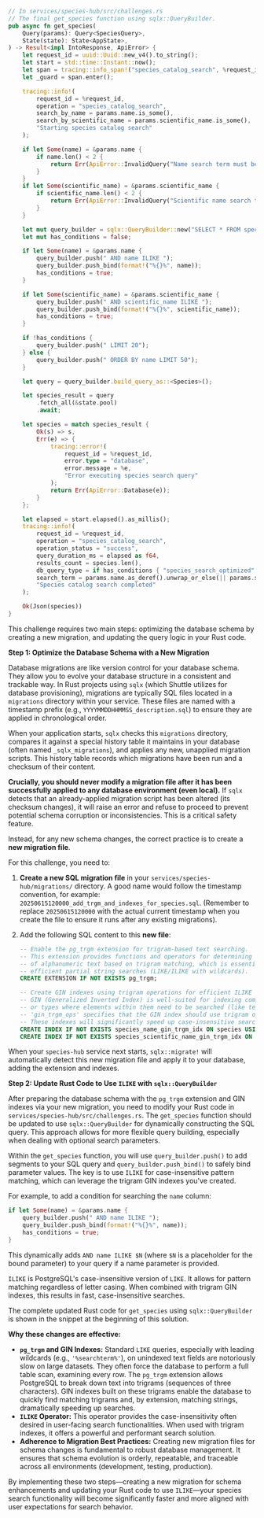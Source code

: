 ```rust
// In services/species-hub/src/challenges.rs
// The final get_species function using sqlx::QueryBuilder.
pub async fn get_species(
    Query(params): Query<SpeciesQuery>,
    State(state): State<AppState>,
) -> Result<impl IntoResponse, ApiError> {
    let request_id = uuid::Uuid::new_v4().to_string();
    let start = std::time::Instant::now();
    let span = tracing::info_span!("species_catalog_search", %request_id);
    let _guard = span.enter();

    tracing::info!(
        request_id = %request_id,
        operation = "species_catalog_search",
        search_by_name = params.name.is_some(),
        search_by_scientific_name = params.scientific_name.is_some(),
        "Starting species catalog search"
    );

    if let Some(name) = &params.name {
        if name.len() < 2 {
            return Err(ApiError::InvalidQuery("Name search term must be at least 2 characters".to_string()));
        }
    }
    if let Some(scientific_name) = &params.scientific_name {
        if scientific_name.len() < 2 {
            return Err(ApiError::InvalidQuery("Scientific name search term must be at least 2 characters".to_string()));
        }
    }

    let mut query_builder = sqlx::QueryBuilder::new("SELECT * FROM species WHERE 1=1");
    let mut has_conditions = false;

    if let Some(name) = &params.name {
        query_builder.push(" AND name ILIKE ");
        query_builder.push_bind(format!("%{}%", name));
        has_conditions = true;
    }

    if let Some(scientific_name) = &params.scientific_name {
        query_builder.push(" AND scientific_name ILIKE ");
        query_builder.push_bind(format!("%{}%", scientific_name));
        has_conditions = true;
    }

    if !has_conditions {
        query_builder.push(" LIMIT 20");
    } else {
        query_builder.push(" ORDER BY name LIMIT 50");
    }

    let query = query_builder.build_query_as::<Species>();

    let species_result = query
        .fetch_all(&state.pool)
        .await;

    let species = match species_result {
        Ok(s) => s,
        Err(e) => {
            tracing::error!(
                request_id = %request_id,
                error.type = "database",
                error.message = %e,
                "Error executing species search query"
            );
            return Err(ApiError::Database(e));
        }
    };

    let elapsed = start.elapsed().as_millis();
    tracing::info!(
        request_id = %request_id,
        operation = "species_catalog_search",
        operation_status = "success",
        query_duration_ms = elapsed as f64,
        results_count = species.len(),
        db_query_type = if has_conditions { "species_search_optimized" } else { "species_list_all" },
        search_term = params.name.as_deref().unwrap_or_else(|| params.scientific_name.as_deref().unwrap_or("N/A")),
        "Species catalog search completed"
    );

    Ok(Json(species))
}
```

This challenge requires two main steps: optimizing the database schema by creating a new migration, and updating the query logic in your Rust code.

**Step 1: Optimize the Database Schema with a New Migration**

Database migrations are like version control for your database schema. They allow you to evolve your database structure in a consistent and trackable way. In Rust projects using `sqlx` (which Shuttle utilizes for database provisioning), migrations are typically SQL files located in a `migrations` directory within your service. These files are named with a timestamp prefix (e.g., `YYYYMMDDHHMMSS_description.sql`) to ensure they are applied in chronological order.

When your application starts, `sqlx` checks this `migrations` directory, compares it against a special history table it maintains in your database (often named `_sqlx_migrations`), and applies any new, unapplied migration scripts. This history table records which migrations have been run and a checksum of their content.

**Crucially, you should never modify a migration file after it has been successfully applied to any database environment (even local).** If `sqlx` detects that an already-applied migration script has been altered (its checksum changes), it will raise an error and refuse to proceed to prevent potential schema corruption or inconsistencies. This is a critical safety feature.

Instead, for any new schema changes, the correct practice is to create a **new migration file**.

For this challenge, you need to:
1.  **Create a new SQL migration file** in your `services/species-hub/migrations/` directory. A good name would follow the timestamp convention, for example: `20250615120000_add_trgm_and_indexes_for_species.sql`. (Remember to replace `20250615120000` with the actual current timestamp when you create the file to ensure it runs after any existing migrations).
2.  Add the following SQL content to this **new file**:

    ```sql
    -- Enable the pg_trgm extension for trigram-based text searching.
    -- This extension provides functions and operators for determining the similarity
    -- of alphanumeric text based on trigram matching, which is essential for
    -- efficient partial string searches (LIKE/ILIKE with wildcards).
    CREATE EXTENSION IF NOT EXISTS pg_trgm;

    -- Create GIN indexes using trigram operations for efficient ILIKE searches.
    -- GIN (Generalized Inverted Index) is well-suited for indexing composite values
    -- or types where elements within them need to be searched (like text documents or, in this case, trigrams from text).
    -- 'gin_trgm_ops' specifies that the GIN index should use trigram operations provided by pg_trgm.
    -- These indexes will significantly speed up case-insensitive searches on 'name' and 'scientific_name'.
    CREATE INDEX IF NOT EXISTS species_name_gin_trgm_idx ON species USING GIN (name gin_trgm_ops);
    CREATE INDEX IF NOT EXISTS species_scientific_name_gin_trgm_idx ON species USING GIN (scientific_name gin_trgm_ops);
    ```

When your `species-hub` service next starts, `sqlx::migrate!` will automatically detect this new migration file and apply it to your database, adding the extension and indexes.

**Step 2: Update Rust Code to Use `ILIKE` with `sqlx::QueryBuilder`**

After preparing the database schema with the `pg_trgm` extension and GIN indexes via your new migration, you need to modify your Rust code in `services/species-hub/src/challenges.rs`. The `get_species` function should be updated to use `sqlx::QueryBuilder` for dynamically constructing the SQL query. This approach allows for more flexible query building, especially when dealing with optional search parameters.

Within the `get_species` function, you will use `query_builder.push()` to add segments to your SQL query and `query_builder.push_bind()` to safely bind parameter values. The key is to use `ILIKE` for case-insensitive pattern matching, which can leverage the trigram GIN indexes you've created.

For example, to add a condition for searching the `name` column:
```rust
if let Some(name) = &params.name {
    query_builder.push(" AND name ILIKE ");
    query_builder.push_bind(format!("%{}%", name));
    has_conditions = true;
}
```
This dynamically adds `AND name ILIKE $N` (where `$N` is a placeholder for the bound parameter) to your query if a name parameter is provided.

`ILIKE` is PostgreSQL's case-insensitive version of `LIKE`. It allows for pattern matching regardless of letter casing. When combined with trigram GIN indexes, this results in fast, case-insensitive searches.

The complete updated Rust code for `get_species` using `sqlx::QueryBuilder` is shown in the snippet at the beginning of this solution.

**Why these changes are effective:**

*   **`pg_trgm` and GIN Indexes:** Standard `LIKE` queries, especially with leading wildcards (e.g., `'%searchterm%'`), on unindexed text fields are notoriously slow on large datasets. They often force the database to perform a full table scan, examining every row. The `pg_trgm` extension allows PostgreSQL to break down text into trigrams (sequences of three characters). GIN indexes built on these trigrams enable the database to quickly find matching trigrams and, by extension, matching strings, dramatically speeding up searches.
*   **`ILIKE` Operator:** This operator provides the case-insensitivity often desired in user-facing search functionalities. When used with trigram indexes, it offers a powerful and performant search solution.
*   **Adherence to Migration Best Practices:** Creating new migration files for schema changes is fundamental to robust database management. It ensures that schema evolution is orderly, repeatable, and traceable across all environments (development, testing, production).

By implementing these two steps—creating a new migration for schema enhancements and updating your Rust code to use `ILIKE`—your species search functionality will become significantly faster and more aligned with user expectations for search behavior.
